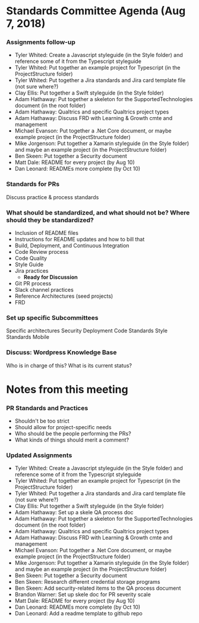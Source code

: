 # Standards Committee Agenda (Aug 7, 2018)

### Assignments follow-up

* Tyler Whited: Create a Javascript styleguide (in the Style folder) and reference some of it from the Typescript styleguide
* Tyler Whited: Put together an example project for Typescript (in the ProjectStructure folder)
* Tyler Whited: Put together a Jira standards and Jira card template file (not sure where?)
* Clay Ellis: Put together a Swift styleguide (in the Style folder)
* Adam Hathaway: Put together a skeleton for the SupportedTechnologies document (in the root folder)
* Adam Hathaway: Qualtrics and specific Qualtrics project types
* Adam Hathaway: Discuss FRD with Learning & Growth cmte and management
* Michael Evanson: Put together a .Net Core document, or maybe example project (in the ProjectStructure folder)
* Mike Jorgenson: Put together a Xamarin styleguide (in the Style folder) and maybe an example project (in the ProjectStructure folder)
* Ben Skeen: Put together a Security document
* Matt Dale: README for every project (by Aug 10)
* Dan Leonard: READMEs more complete (by Oct 10)


### Standards for PRs

Discuss practice & process standards


### What should be standardized, and what should not be? Where should they be standardized?

* Inclusion of README files
* Instructions for README updates and how to bill that
* Build, Deployment, and Continuous Integration
* Code Review process
* Code Quality
* Style Guide
* Jira practices
  * __Ready for Discussion__
* Git PR process
* Slack channel practices
* Reference Architectures (seed projects)
* FRD


### Set up specific Subcommittees

Specific architectures
Security
Deployment
Code Standards
Style Standards
Mobile

### Discuss: Wordpress Knowledge Base
Who is in charge of this?
What is its current status?




# Notes from this meeting

### PR Standards and Practices

* Shouldn't be too strict
* Should allow for project-specific needs
* Who should be the people performing the PRs?
* What kinds of things should merit a comment?

### Updated Assignments

* Tyler Whited: Create a Javascript styleguide (in the Style folder) and reference some of it from the Typescript styleguide
* Tyler Whited: Put together an example project for Typescript (in the ProjectStructure folder)
* Tyler Whited: Put together a Jira standards and Jira card template file (not sure where?)
* Clay Ellis: Put together a Swift styleguide (in the Style folder)
* Adam Hathaway: Set up a skele QA process doc
* Adam Hathaway: Put together a skeleton for the SupportedTechnologies document (in the root folder)
* Adam Hathaway: Qualtrics and specific Qualtrics project types
* Adam Hathaway: Discuss FRD with Learning & Growth cmte and management
* Michael Evanson: Put together a .Net Core document, or maybe example project (in the ProjectStructure folder)
* Mike Jorgenson: Put together a Xamarin styleguide (in the Style folder) and maybe an example project (in the ProjectStructure folder)
* Ben Skeen: Put together a Security document
* Ben Skeen: Research different credential storage programs
* Ben Skeen: Add security-related items to the QA process document
* Brandon Warner: Set up skele doc for PR severity scale
* Matt Dale: README for every project (by Aug 10)
* Dan Leonard: READMEs more complete (by Oct 10)
* Dan Leonard: Add a readme template to github repo
